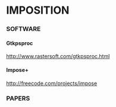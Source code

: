 # IMPOSITION
### SOFTWARE

#### Gtkpsproc
<http://www.rastersoft.com/gtkpsproc.html>

#### Impose+
<http://freecode.com/projects/impose>


### PAPERS

